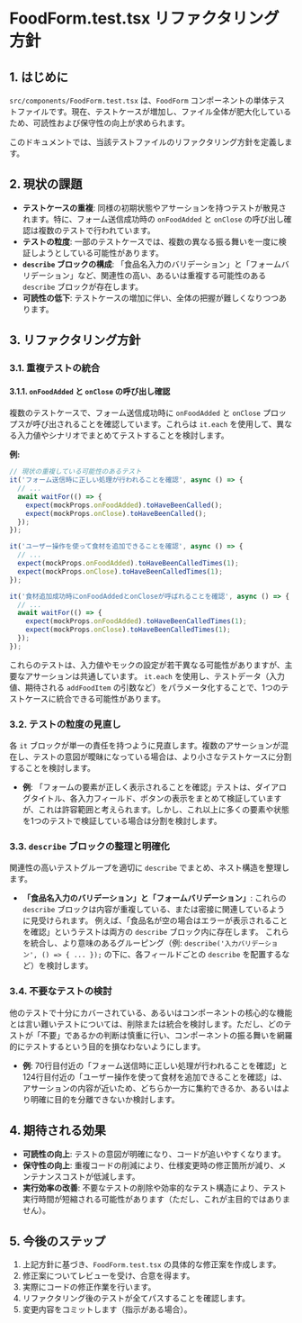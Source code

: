 # FoodForm.test.tsx リファクタリング方針

## 1. はじめに

`src/components/FoodForm.test.tsx` は、`FoodForm` コンポーネントの単体テストファイルです。現在、テストケースが増加し、ファイル全体が肥大化しているため、可読性および保守性の向上が求められます。

このドキュメントでは、当該テストファイルのリファクタリング方針を定義します。

## 2. 現状の課題

- **テストケースの重複**: 同様の初期状態やアサーションを持つテストが散見されます。特に、フォーム送信成功時の `onFoodAdded` と `onClose` の呼び出し確認は複数のテストで行われています。
- **テストの粒度**: 一部のテストケースでは、複数の異なる振る舞いを一度に検証しようとしている可能性があります。
- **`describe` ブロックの構成**: 「食品名入力のバリデーション」と「フォームバリデーション」など、関連性の高い、あるいは重複する可能性のある `describe` ブロックが存在します。
- **可読性の低下**: テストケースの増加に伴い、全体の把握が難しくなりつつあります。

## 3. リファクタリング方針

### 3.1. 重複テストの統合

#### 3.1.1. `onFoodAdded` と `onClose` の呼び出し確認

複数のテストケースで、フォーム送信成功時に `onFoodAdded` と `onClose` プロップスが呼び出されることを確認しています。これらは `it.each` を使用して、異なる入力値やシナリオでまとめてテストすることを検討します。

**例:**

```typescript
// 現状の重複している可能性のあるテスト
it('フォーム送信時に正しい処理が行われることを確認', async () => {
  // ...
  await waitFor(() => {
    expect(mockProps.onFoodAdded).toHaveBeenCalled();
    expect(mockProps.onClose).toHaveBeenCalled();
  });
});

it('ユーザー操作を使って食材を追加できることを確認', async () => {
  // ...
  expect(mockProps.onFoodAdded).toHaveBeenCalledTimes(1);
  expect(mockProps.onClose).toHaveBeenCalledTimes(1);
});

it('食材追加成功時にonFoodAddedとonCloseが呼ばれることを確認', async () => {
  // ...
  await waitFor(() => {
    expect(mockProps.onFoodAdded).toHaveBeenCalledTimes(1);
    expect(mockProps.onClose).toHaveBeenCalledTimes(1);
  });
});
```

これらのテストは、入力値やモックの設定が若干異なる可能性がありますが、主要なアサーションは共通しています。
`it.each` を使用し、テストデータ（入力値、期待される `addFoodItem` の引数など）をパラメータ化することで、1つのテストケースに統合できる可能性があります。

### 3.2. テストの粒度の見直し

各 `it` ブロックが単一の責任を持つように見直します。複数のアサーションが混在し、テストの意図が曖昧になっている場合は、より小さなテストケースに分割することを検討します。

- **例**: 「フォームの要素が正しく表示されることを確認」テストは、ダイアログタイトル、各入力フィールド、ボタンの表示をまとめて検証していますが、これは許容範囲と考えられます。しかし、これ以上に多くの要素や状態を1つのテストで検証している場合は分割を検討します。

### 3.3. `describe` ブロックの整理と明確化

関連性の高いテストグループを適切に `describe` でまとめ、ネスト構造を整理します。

- **「食品名入力のバリデーション」と「フォームバリデーション」**:
  これらの `describe` ブロックは内容が重複している、または密接に関連しているように見受けられます。
  例えば、「食品名が空の場合はエラーが表示されることを確認」というテストは両方の `describe` ブロック内に存在します。
  これらを統合し、より意味のあるグルーピング（例: `describe('入力バリデーション', () => { ... });` の下に、各フィールドごとの `describe` を配置するなど）を検討します。

### 3.4. 不要なテストの検討

他のテストで十分にカバーされている、あるいはコンポーネントの核心的な機能とは言い難いテストについては、削除または統合を検討します。ただし、どのテストが「不要」であるかの判断は慎重に行い、コンポーネントの振る舞いを網羅的にテストするという目的を損なわないようにします。

- **例**: 70行目付近の「フォーム送信時に正しい処理が行われることを確認」と124行目付近の「ユーザー操作を使って食材を追加できることを確認」は、アサーションの内容が近いため、どちらか一方に集約できるか、あるいはより明確に目的を分離できないか検討します。

## 4. 期待される効果

- **可読性の向上**: テストの意図が明確になり、コードが追いやすくなります。
- **保守性の向上**: 重複コードの削減により、仕様変更時の修正箇所が減り、メンテナンスコストが低減します。
- **実行効率の改善**: 不要なテストの削除や効率的なテスト構造により、テスト実行時間が短縮される可能性があります（ただし、これが主目的ではありません）。

## 5. 今後のステップ

1.  上記方針に基づき、`FoodForm.test.tsx` の具体的な修正案を作成します。
2.  修正案についてレビューを受け、合意を得ます。
3.  実際にコードの修正作業を行います。
4.  リファクタリング後のテストが全てパスすることを確認します。
5.  変更内容をコミットします（指示がある場合）。
